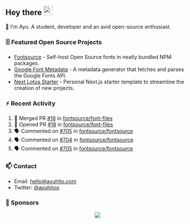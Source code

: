 ## Hey there <img src="https://media.giphy.com/media/hvRJCLFzcasrR4ia7z/giphy.gif" width="25" height="25">

📝 I'm Ayu. A student, developer and an avid open-source enthusiast.

### 🗄 Featured Open Source Projects

- [Fontsource](https://github.com/fontsource/fontsource) - Self-host Open Source fonts in neatly bundled NPM packages.
- [Google Font Metadata](https://github.com/fontsource/google-font-metadata) - A metadata generator that fetches and parses the Google Fonts API.
- [Next Lotus Starter](https://github.com/DecliningLotus/next-lotus-starter) - Personal Next.js starter template to streamline the creation of new projects.

### ⚡ Recent Activity

<!--START_SECTION:activity-->

1. 🎉 Merged PR [#18](https://github.com/fontsource/font-files/pull/18) in [fontsource/font-files](https://github.com/fontsource/font-files)
2. 💪 Opened PR [#18](https://github.com/fontsource/font-files/pull/18) in [fontsource/font-files](https://github.com/fontsource/font-files)
3. 🗣 Commented on [#705](https://github.com/fontsource/fontsource/issues/705) in [fontsource/fontsource](https://github.com/fontsource/fontsource)
4. 🗣 Commented on [#704](https://github.com/fontsource/fontsource/issues/704) in [fontsource/fontsource](https://github.com/fontsource/fontsource)
5. 🗣 Commented on [#705](https://github.com/fontsource/fontsource/issues/705) in [fontsource/fontsource](https://github.com/fontsource/fontsource)
<!--END_SECTION:activity-->

### 📫 Contact

- Email: hello@ayuhito.com
- Twitter: [@ayuhitoo](https://twitter.com/ayuhitoo)

### :sparkling_heart: Sponsors

<p align="center">
  <a href="https://cdn.jsdelivr.net/gh/ayuhito/ayuhito/sponsors.svg">
    <img src='https://cdn.jsdelivr.net/gh/ayuhito/ayuhito/sponsors.svg'/>
  </a>
</p>
